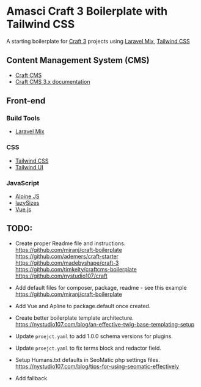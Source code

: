 # Amasci Craft 3 Boilerplate with Tailwind CSS
A starting boilerplate for [Craft 3](https://craftcms.com/) projects using [Laravel Mix](https://laravel-mix.com/), [Tailwind CSS](https://tailwindcss.com/)

## Content Management System (CMS)
- [Craft CMS](https://craftcms.com/)
- [Craft CMS 3.x documentation](https://docs.craftcms.com/v3/)

## Front-end

### Build Tools
- [Laravel Mix](https://github.com/JeffreyWay/laravel-mix)

### CSS
- [Tailwind CSS](https://tailwindcss.com/)
- [Tailwind UI](https://tailwindui.com/)

### JavaScript
- [Alpine JS](https://github.com/alpinejs/alpine)
- [lazySizes](https://afarkas.github.io/lazysizes/index.html)
- [Vue.js](https://vuejs.org/)

## TODO:
- Create proper Readme file and instructions.
<https://github.com/miranj/craft-boilerplate>
<https://github.com/ademers/craft-starter>
<https://github.com/madebyshape/craft-3>
<https://github.com/timkelty/craftcms-boilerplate>
<https://github.com/nystudio107/craft>

- Add default files for composer, package, readme - see this example 
<https://github.com/miranj/craft-boilerplate>
- Add Vue and Apline to package.default once created.
- Create better boilerplate template architecture.  
<https://nystudio107.com/blog/an-effective-twig-base-templating-setup>
- Update `proejct.yaml` to add 1.0.0 schema versions for plugins.
- Update `proejct.yaml` to fix terms block and redactor field.
- Setup Humans.txt defaults in SeoMatic php settings files.
<https://nystudio107.com/blog/tips-for-using-seomatic-effectively>
- Add fallback <title> tag into `head.twig` if SEOmatic fails.
- Add fallback meta tags into `head.twig` if SEOmatic fails.
- Convert Classes in components to arrays
- Convert Email QueryString to an Array (subject and body)
- Set button.twig component to switch between button and a href
- Set and test button.twig to use classes as an array and then apply this approach to other components.


## License
The MIT License (MIT). Please see [License file](./LICENSE.md) for more information.